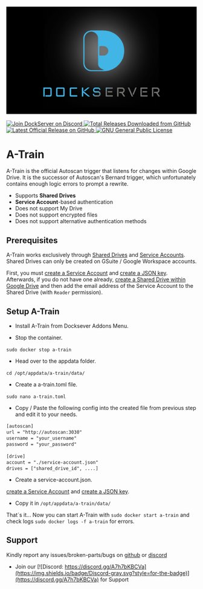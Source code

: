 ![Image of DockServer](/img/container_images/docker-dockserver.png)

<p align="left">
    <a href="https://discord.gg/FYSvu83caM">
        <img src="https://discord.com/api/guilds/830478558995415100/widget.png?label=Discord%20Server&logo=discord" alt="Join DockServer on Discord">
    </a>
        <a href="https://github.com/dockserver/dockserver/releases">
        <img src="https://img.shields.io/github/downloads/dockserver/dockserver/total?label=Total%20Downloads&logo=github" alt="Total Releases Downloaded from GitHub">
    </a>
    <a href="https://github.com/dockserver/dockserver/releases/latest">
        <img src="https://img.shields.io/github/v/release/dockserver/dockserver?include_prereleases&label=Latest%20Release&logo=github" alt="Latest Official Release on GitHub">
    </a>
    <a href="https://github.com/dockserver/dockserver/blob/master/LICENSE">
        <img src="https://img.shields.io/github/license/dockserver/dockserver?label=License&logo=gnu" alt="GNU General Public License">
    </a>
</p>


# A-Train

A-Train is the official Autoscan trigger that listens for changes within Google Drive.
It is the successor of Autoscan's Bernard trigger, which unfortunately contains enough logic errors to prompt a rewrite.

- Supports **Shared Drives**
- **Service Account**-based authentication
- Does not support My Drive
- Does not support encrypted files
- Does not support alternative authentication methods

## Prerequisites

A-Train works exclusively through [Shared Drives](https://support.google.com/a/answer/7212025) and [Service Accounts](https://cloud.google.com/iam/docs/service-accounts).
Shared Drives can only be created on GSuite / Google Workspace accounts.

First, you must [create a Service Account](https://cloud.google.com/iam/docs/creating-managing-service-accounts#iam-service-accounts-create-console) and [create a JSON key](https://cloud.google.com/iam/docs/creating-managing-service-account-keys#creating_service_account_keys).
Afterwards, if you do not have one already, [create a Shared Drive within Google Drive](https://support.google.com/a/users/answer/9310249) and then add the email address of the Service Account to the Shared Drive (with `Reader` permission).

## Setup A-Train

- Install A-Train from Docksever Addons Menu.

- Stop the container.

`sudo docker stop a-train`

- Head over to the appdata folder.

`cd /opt/appdata/a-train/data/`

- Create a a-train.toml file.

`sudo nano a-train.toml`

- Copy / Paste the following config into the created file from previous step and edit it to your needs.

```
[autoscan]
url = "http://autoscan:3030"
username = "your_username"
password = "your_password"

[drive]
account = "./service-account.json"
drives = ["shared_drive_id", ....]
```

- Create a service-account.json. 

[create a Service Account](https://cloud.google.com/iam/docs/creating-managing-service-accounts#iam-service-accounts-create-console) and [create a JSON key](https://cloud.google.com/iam/docs/creating-managing-service-account-keys#creating_service_account_keys).

- Copy it in ```/opt/appdata/a-train/data/```

That´s it... Now you can start A-Train with ```sudo docker start a-train``` and check logs ```sudo docker logs -f a-train``` for errors.

## Support

Kindly report any issues/broken-parts/bugs on [github](https://github.com/dockserver/dockserver/issues) or [discord](https://discord.gg/A7h7bKBCVa)

- Join our [![Discord: https://discord.gg/A7h7bKBCVa](https://img.shields.io/badge/Discord-gray.svg?style=for-the-badge)](https://discord.gg/A7h7bKBCVa) for Support
